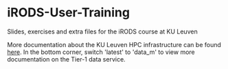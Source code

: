 # iRODS-User-Training
Slides, exercises and extra files for the iRODS course at KU Leuven

More documentation about the KU Leuven HPC infrastructure can be found [here](https://vlaams-supercomputing-centrum-vscdocumentation.readthedocs-hosted.com/_/sharing/cxplsgyxzaizmf4xg7wl5jj8). In the bottom corner, switch 'latest' to 'data_m' to view more documentation on the Tier-1 data service.
